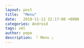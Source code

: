 ```yaml
---
layout: post
title:  "Menu"
date:   2018-11-12 22:17:00 +0800
categories: Android
tags: xml
author: pepe
description: 『 Menu 』
---
```







